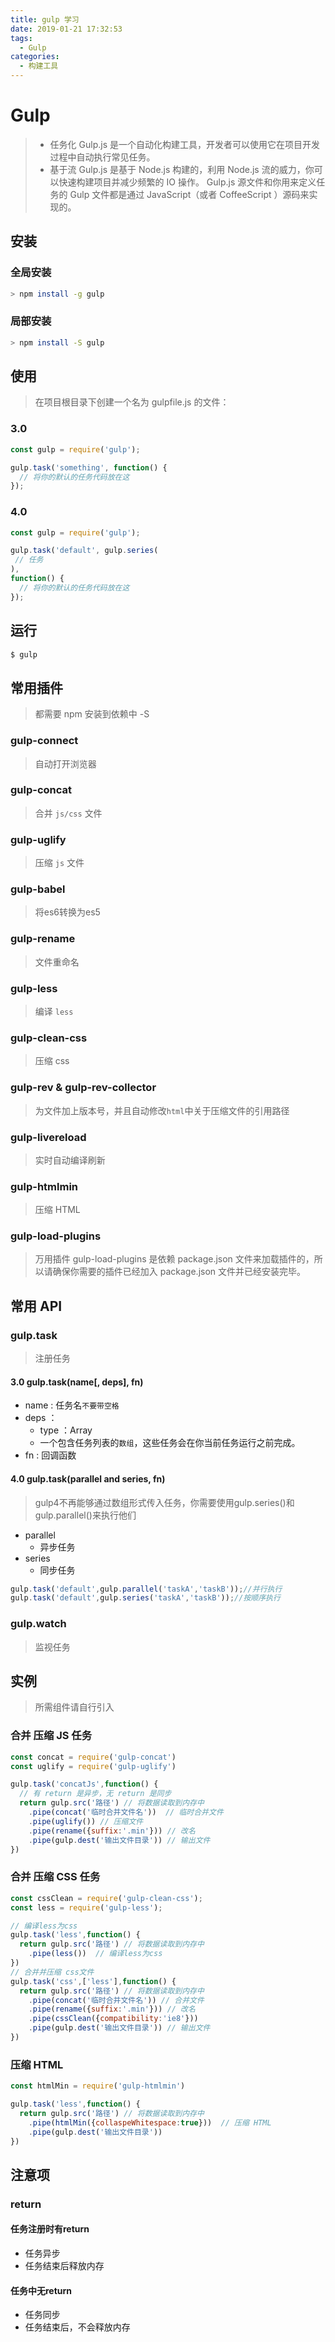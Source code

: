 ```yaml
---
title: gulp 学习
date: 2019-01-21 17:32:53
tags: 
  - Gulp
categories: 
  - 构建工具
---
```

# Gulp
> * 任务化
  Gulp.js 是一个自动化构建工具，开发者可以使用它在项目开发过程中自动执行常见任务。
> * 基于流
  Gulp.js 是基于 Node.js 构建的，利用 Node.js 流的威力，你可以快速构建项目并减少频繁的 IO 操作。
  Gulp.js 源文件和你用来定义任务的 Gulp 文件都是通过 JavaScript（或者 CoffeeScript ）源码来实现的。

## 安装  

### 全局安装
```bash
> npm install -g gulp
```

### 局部安装
```bash
> npm install -S gulp
```

## 使用
> 在项目根目录下创建一个名为 gulpfile.js 的文件：
### 3.0
```javascript
const gulp = require('gulp');

gulp.task('something', function() {
  // 将你的默认的任务代码放在这
});
```
### 4.0
```javascript
const gulp = require('gulp');

gulp.task('default', gulp.series(
 // 任务
),
function() {
  // 将你的默认的任务代码放在这
});
```

## 运行
```bash
$ gulp
```

## 常用插件
> 都需要 npm 安装到依赖中 -S
### gulp-connect
> 自动打开浏览器
### gulp-concat
> 合并 `js/css` 文件
### gulp-uglify
> 压缩 `js` 文件
### gulp-babel
> 将es6转换为es5
### gulp-rename
> 文件重命名 
### gulp-less
>  编译 `less`
### gulp-clean-css 
> 压缩 css
### gulp-rev & gulp-rev-collector
> 为文件加上版本号，并且自动修改`html`中关于压缩文件的引用路径
### gulp-livereload
> 实时自动编译刷新
### gulp-htmlmin
> 压缩 HTML
### gulp-load-plugins
> 万用插件
> gulp-load-plugins 是依赖 package.json 文件来加载插件的，所以请确保你需要的插件已经加入 package.json 文件并已经安装完毕。

## 常用 API
### gulp.task
> 注册任务 
#### 3.0 gulp.task(name[, deps], fn)
- name : 任务名`不要带空格`
- deps ：
  - type ：Array
  - 一个包含任务列表的`数组`，这些任务会在你当前任务运行之前完成。
- fn : 回调函数
#### 4.0 gulp.task(parallel and series, fn)
> gulp4不再能够通过数组形式传入任务，你需要使用gulp.series()和gulp.parallel()来执行他们
- parallel 
  - 异步任务
- series
  - 同步任务
```javascript
gulp.task('default',gulp.parallel('taskA','taskB'));//并行执行
gulp.task('default',gulp.series('taskA','taskB'));//按顺序执行
```
  
### gulp.watch
> 监视任务

## 实例  
> 所需组件请自行引入
### 合并 压缩 JS 任务
```javascript
const concat = require('gulp-concat')
const uglify = require('gulp-uglify')

gulp.task('concatJs',function() {
  // 有 return 是异步，无 return 是同步
  return gulp.src('路径') // 将数据读取到内存中
    .pipe(concat('临时合并文件名'))  // 临时合并文件
    .pipe(uglify()) // 压缩文件
    .pipe(rename({suffix:'.min'})) // 改名
    .pipe(gulp.dest('输出文件目录')) // 输出文件
})
```

### 合并 压缩 CSS 任务
```javascript
const cssClean = require('gulp-clean-css');
const less = require('gulp-less');

// 编译less为css
gulp.task('less',function() {
  return gulp.src('路径') // 将数据读取到内存中
    .pipe(less())  // 编译less为css
})
// 合并并压缩 css文件
gulp.task('css',['less'],function() {
  return gulp.src('路径') // 将数据读取到内存中
    .pipe(concat('临时合并文件名')) // 合并文件
    .pipe(rename({suffix:'.min'})) // 改名
    .pipe(cssClean({compatibility:'ie8'}))
    .pipe(gulp.dest('输出文件目录')) // 输出文件
})
```

### 压缩 HTML
```javascript
const htmlMin = require('gulp-htmlmin')

gulp.task('less',function() {
  return gulp.src('路径') // 将数据读取到内存中
    .pipe(htmlMin({collaspeWhitespace:true}))  // 压缩 HTML
    .pipe(gulp.dest('输出文件目录'))
})
```

## 注意项
### return
#### 任务注册时有return
- 任务异步
- 任务结束后释放内存

#### 任务中无return
- 任务同步
- 任务结束后，不会释放内存

